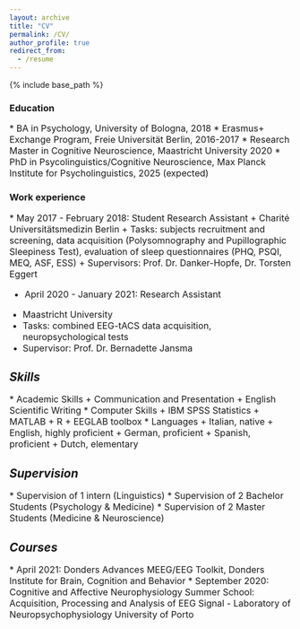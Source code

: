 ```yaml
---
layout: archive
title: "CV"
permalink: /CV/
author_profile: true
redirect_from:
  - /resume
---
```


{% include base_path %}

### Education
<font size="3">
  * BA in Psychology, University of Bologna, 2018
  * Erasmus+ Exchange Program, Freie Universität Berlin, 2016-2017
  * Research Master in Cognitive Neuroscience, Maastricht University 2020
  * PhD in Psycolinguistics/Cognitive Neuroscience, Max Planck Institute for Psycholinguistics, 2025 (expected)</font>

### Work experience
<font size="3">
  * May 2017 - February 2018: Student Research Assistant
  + Charité Universitätsmedizin Berlin
  + Tasks: subjects recruitment and screening, data acquisition (Polysomnography and Pupillographic Sleepiness Test), evaluation of sleep questionnaires (PHQ, PSQI, MEQ, ASF, ESS)
  + Supervisors: Prof. Dr. Danker-Hopfe, Dr. Torsten Eggert 

  * April 2020 - January 2021: Research Assistant
  + Maastricht University 
  + Tasks: combined EEG-tACS data acquisition, neuropsychological tests
  + Supervisor: Prof. Dr. Bernadette Jansma </font>

## *Skills*
<font size="3">
* Academic Skills
  + Communication and Presentation
  + English Scientific Writing 
* Computer Skills
  + IBM SPSS Statistics
  + MATLAB
  + R
  + EEGLAB toolbox
* Languages 
  + Italian, native 
  + English, highly proficient
  + German, proficient
  + Spanish, proficient
  + Dutch, elementary   </font>

## *Supervision*
<font size="3">
* Supervision of 1 intern (Linguistics)
* Supervision of 2 Bachelor Students (Psychology & Medicine)
* Supervision of 2 Master Students (Medicine & Neuroscience) </font>

## *Courses* 
<font size="3">
* April 2021: Donders Advances MEEG/EEG Toolkit, Donders Institute for Brain, Cognition and Behavior
* September 2020: Cognitive and Affective Neurophysiology Summer School: Acquisition, Processing and Analysis of EEG Signal - Laboratory of Neuropsychophysiology University of Porto </font>
